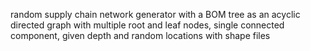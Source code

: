 random supply chain network generator with a BOM tree as an acyclic directed graph with multiple root and leaf nodes, single connected component, given depth and random locations with shape files
